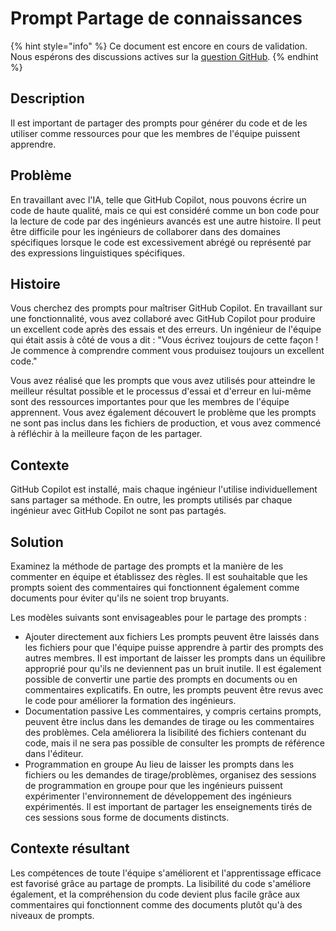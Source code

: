 # Prompt Partage de connaissances

{% hint style="info" %}
Ce document est encore en cours de validation. Nous espérons des discussions actives sur la [question GitHub](https://github.com/AI-Native-Development/docs/issues/8).
{% endhint %}

## Description

Il est important de partager des prompts pour générer du code et de les utiliser comme ressources pour que les membres de l'équipe puissent apprendre.

## Problème

En travaillant avec l'IA, telle que GitHub Copilot, nous pouvons écrire un code de haute qualité, mais ce qui est considéré comme un bon code pour la lecture de code par des ingénieurs avancés est une autre histoire. Il peut être difficile pour les ingénieurs de collaborer dans des domaines spécifiques lorsque le code est excessivement abrégé ou représenté par des expressions linguistiques spécifiques.

## Histoire

Vous cherchez des prompts pour maîtriser GitHub Copilot. En travaillant sur une fonctionnalité, vous avez collaboré avec GitHub Copilot pour produire un excellent code après des essais et des erreurs. Un ingénieur de l'équipe qui était assis à côté de vous a dit : "Vous écrivez toujours de cette façon ! Je commence à comprendre comment vous produisez toujours un excellent code."

Vous avez réalisé que les prompts que vous avez utilisés pour atteindre le meilleur résultat possible et le processus d'essai et d'erreur en lui-même sont des ressources importantes pour que les membres de l'équipe apprennent. Vous avez également découvert le problème que les prompts ne sont pas inclus dans les fichiers de production, et vous avez commencé à réfléchir à la meilleure façon de les partager.

## Contexte

GitHub Copilot est installé, mais chaque ingénieur l'utilise individuellement sans partager sa méthode. En outre, les prompts utilisés par chaque ingénieur avec GitHub Copilot ne sont pas partagés.

## Solution

Examinez la méthode de partage des prompts et la manière de les commenter en équipe et établissez des règles. Il est souhaitable que les prompts soient des commentaires qui fonctionnent également comme documents pour éviter qu'ils ne soient trop bruyants.

Les modèles suivants sont envisageables pour le partage des prompts :

* Ajouter directement aux fichiers
  Les prompts peuvent être laissés dans les fichiers pour que l'équipe puisse apprendre à partir des prompts des autres membres. Il est important de laisser les prompts dans un équilibre approprié pour qu'ils ne deviennent pas un bruit inutile. Il est également possible de convertir une partie des prompts en documents ou en commentaires explicatifs. En outre, les prompts peuvent être revus avec le code pour améliorer la formation des ingénieurs.
* Documentation passive
  Les commentaires, y compris certains prompts, peuvent être inclus dans les demandes de tirage ou les commentaires des problèmes. Cela améliorera la lisibilité des fichiers contenant du code, mais il ne sera pas possible de consulter les prompts de référence dans l'éditeur.
* Programmation en groupe
  Au lieu de laisser les prompts dans les fichiers ou les demandes de tirage/problèmes, organisez des sessions de programmation en groupe pour que les ingénieurs puissent expérimenter l'environnement de développement des ingénieurs expérimentés. Il est important de partager les enseignements tirés de ces sessions sous forme de documents distincts.

## Contexte résultant

Les compétences de toute l'équipe s'améliorent et l'apprentissage efficace est favorisé grâce au partage de prompts. La lisibilité du code s'améliore également, et la compréhension du code devient plus facile grâce aux commentaires qui fonctionnent comme des documents plutôt qu'à des niveaux de prompts.
